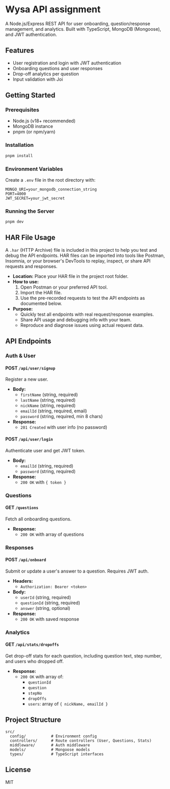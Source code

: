 # Wysa API assignment

A Node.js/Express REST API for user onboarding, question/response management, and analytics. Built with TypeScript, MongoDB (Mongoose), and JWT authentication.

## Features
- User registration and login with JWT authentication
- Onboarding questions and user responses
- Drop-off analytics per question
- Input validation with Joi

## Getting Started

### Prerequisites
- Node.js (v18+ recommended)
- MongoDB instance
- pnpm (or npm/yarn)

### Installation
```bash
pnpm install
```

### Environment Variables
Create a `.env` file in the root directory with:
```
MONGO_URI=your_mongodb_connection_string
PORT=4000
JWT_SECRET=your_jwt_secret
```

### Running the Server
```bash
pnpm dev
```

## HAR File Usage

A `.har` (HTTP Archive) file is included in this project to help you test and debug the API endpoints. HAR files can be imported into tools like Postman, Insomnia, or your browser's DevTools to replay, inspect, or share API requests and responses.

- **Location:** Place your HAR file in the project root folder.
- **How to use:**
  1. Open Postman or your preferred API tool.
  2. Import the HAR file.
  3. Use the pre-recorded requests to test the API endpoints as documented below.
- **Purpose:**
  - Quickly test all endpoints with real request/response examples.
  - Share API usage and debugging info with your team.
  - Reproduce and diagnose issues using actual request data.

## API Endpoints

### Auth & User

#### POST `/api/user/signup`
Register a new user.
- **Body:**
  - `firstName` (string, required)
  - `lastName` (string, required)
  - `nickName` (string, required)
  - `emailId` (string, required, email)
  - `password` (string, required, min 8 chars)
- **Response:**
  - `201 Created` with user info (no password)

#### POST `/api/user/login`
Authenticate user and get JWT token.
- **Body:**
  - `emailId` (string, required)
  - `password` (string, required)
- **Response:**
  - `200 OK` with `{ token }`

### Questions

#### GET `/questions`
Fetch all onboarding questions.
- **Response:**
  - `200 OK` with array of questions

### Responses

#### POST `/api/onboard`
Submit or update a user's answer to a question. Requires JWT auth.
- **Headers:**
  - `Authorization: Bearer <token>`
- **Body:**
  - `userId` (string, required)
  - `questionId` (string, required)
  - `answer` (string, optional)
- **Response:**
  - `200 OK` with saved response

### Analytics

#### GET `/api/stats/dropoffs`
Get drop-off stats for each question, including question text, step number, and users who dropped off.
- **Response:**
  - `200 OK` with array of:
    - `questionId`
    - `question`
    - `stepNo`
    - `dropOffs`
    - `users`: array of `{ nickName, emailId }`

## Project Structure
```
src/
  config/           # Environment config
  controllers/      # Route controllers (User, Questions, Stats)
  middleware/       # Auth middleware
  models/           # Mongoose models
  types/            # TypeScript interfaces
```

## License
MIT
